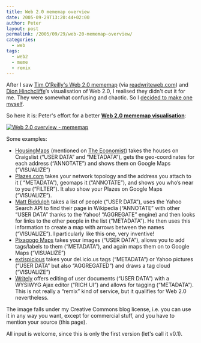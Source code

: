 ```yaml
---
title: Web 2.0 mememap overview
date: 2005-09-29T13:20:44+02:00
author: Peter
layout: post
permalink: /2005/09/29/web-20-mememap-overview/
categories:
  - web
tags:
  - web2
  - meme
  - remix
---
```

After I saw [Tim O&#8217;Reilly's Web 2.0 mememap](http://www.flickr.com/photos/36521959321@N01/44349798/) (via [readwriteweb.com](http://readwriteweb.com/archives/002834.php)) and [Dion Hinchcliffe](http://web2.wsj2.com/visualizingweb20.htm)&#8216;s visualisation of Web 2.0, I realised they didn't cut it for me. They were somewhat confusing and chaotic. So I [decided to make one myself](/2005/09/28/rss-is-a-hammer/).

So here it is: Peter's effort for a better [**Web 2.0 mememap visualisation**](http://www.flickr.com/photos/pforret/47674175):

[![Web 2.0 overview - mememap](https://live.staticflickr.com/28/47674175_6886af3e57_o.png)](http://www.flickr.com/photos/pforret/47674175)

Some examples:

  * [HousingMaps](http://www.housingmaps.com) (mentioned on [The Economist](http://www.economist.com/printedition/displayStory.cfm?Story_ID=4368150&tranMode=none)) takes the houses on Craigslist (&#8220;USER DATA&#8221; and &#8220;METADATA&#8221;), gets the geo-coordinates for each address (&#8220;ANNOTATE&#8221;) and shows them on Google Maps (&#8220;VISUALIZE&#8221;)
  * [Plazes.com](http://www.plazes.com) takes your network topology and the address you attach to it ( &#8220;METADATA&#8221;), geomaps it (&#8220;ANNOTATE&#8221;), and shows you who&#8217;s near to you (&#8220;FILTER&#8221;). It also show your Plazes on Google Maps (&#8220;VISUALIZE&#8221;).
  * [Matt Biddulph](http://www.hackdiary.com/archives/000070.html) takes a list of people (&#8220;USER DATA&#8221;), uses the Yahoo Search API to find their page in Wikipedia (&#8220;ANNOTATE&#8221; with other &#8220;USER DATA&#8221; thanks to the Yahoo! &#8220;AGGREGATE&#8221; engine) and then looks for links to the other people in the list (&#8220;METADATA&#8221;). He then uses this information to create a map with arrows between the names (&#8220;VISUALIZE&#8221;). I particularly like this one, very inventive!
  * [Pixagogo Maps](http://maps.pixagogo.com) takes your images (&#8220;USER DATA&#8221;), allows you to add tags/labels to them (&#8220;METADATA&#8221;), and again maps them on to Google Maps (&#8220;VISUALIZE&#8221;)
  * [extispicious](http://kevan.org/extispicious.cgi) takes your del.icio.us tags (&#8220;METADATA&#8221;) or Yahoo pictures (&#8220;USER DATA&#8221; but also &#8220;AGGREGATED&#8221;) and draws a tag cloud (&#8220;VISUALIZE&#8221;)
  * [Writely](http://www.writely.com) offers editing of user documents (&#8220;USER DATA&#8221;) with a WYSIWYG Ajax editor (&#8220;RICH UI&#8221;) and allows for tagging (&#8220;METADATA&#8221;). This is not really a &#8220;remix&#8221; kind of service, but it qualifies for Web 2.0 nevertheless.

The image falls under my Creative Commons blog license, i.e. you can use it in any way you want, except for commercial stuff, and you have to mention your source (this page).

All input is welcome, since this is only the first version (let's call it v0.1).
